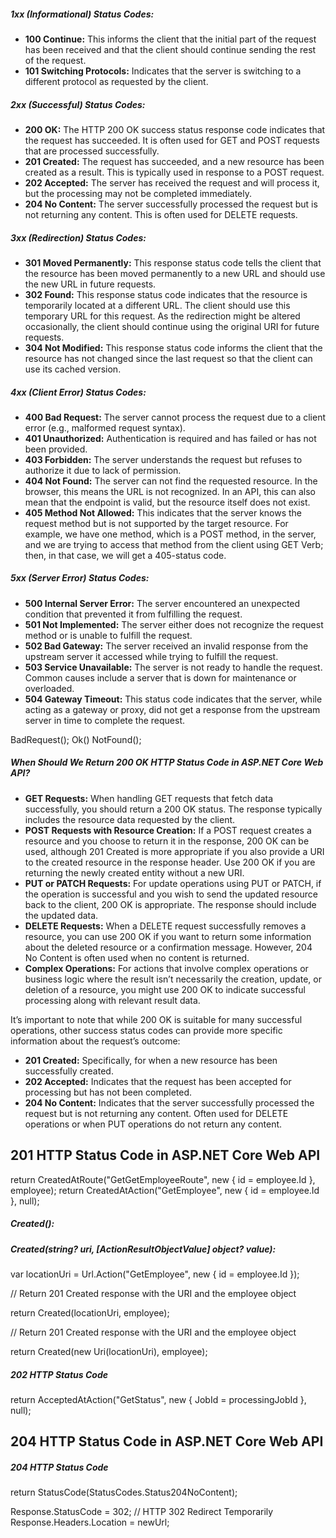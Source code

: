 
##### **1xx (Informational) Status Codes:**
- **100 Continue:** This informs the client that the initial part of the request has been received and that the client should continue sending the rest of the request.
- **101 Switching Protocols:** Indicates that the server is switching to a different protocol as requested by the client.
##### **2xx (Successful) Status Codes:**

- **200 OK:** The HTTP 200 OK success status response code indicates that the request has succeeded. It is often used for GET and POST requests that are processed successfully.
- **201 Created:** The request has succeeded, and a new resource has been created as a result. This is typically used in response to a POST request.
- **202 Accepted:** The server has received the request and will process it, but the processing may not be completed immediately.
- **204 No Content:** The server successfully processed the request but is not returning any content. This is often used for DELETE requests.

##### **3xx (Redirection) Status Codes:**

- **301 Moved Permanently:** This response status code tells the client that the resource has been moved permanently to a new URL and should use the new URL in future requests.
- **302 Found:** This response status code indicates that the resource is temporarily located at a different URL. The client should use this temporary URL for this request. As the redirection might be altered occasionally, the client should continue using the original URI for future requests.
- **304 Not Modified:** This response status code informs the client that the resource has not changed since the last request so that the client can use its cached version.
##### **4xx (Client Error) Status Codes:**
- **400 Bad Request:** The server cannot process the request due to a client error (e.g., malformed request syntax).
- **401 Unauthorized:** Authentication is required and has failed or has not been provided.
- **403 Forbidden:** The server understands the request but refuses to authorize it due to lack of permission.
- **404 Not Found:** The server can not find the requested resource. In the browser, this means the URL is not recognized. In an API, this can also mean that the endpoint is valid, but the resource itself does not exist.
- **405 Method Not Allowed:** This indicates that the server knows the request method but is not supported by the target resource. For example, we have one method, which is a POST method, in the server, and we are trying to access that method from the client using GET Verb; then, in that case, we will get a 405-status code.

##### **5xx (Server Error) Status Codes:**

- **500 Internal Server Error:** The server encountered an unexpected condition that prevented it from fulfilling the request.
- **501 Not Implemented:** The server either does not recognize the request method or is unable to fulfill the request.
- **502 Bad Gateway:** The server received an invalid response from the upstream server it accessed while trying to fulfill the request.
- **503 Service Unavailable:** The server is not ready to handle the request. Common causes include a server that is down for maintenance or overloaded.
- **504 Gateway Timeout:** This status code indicates that the server, while acting as a gateway or proxy, did not get a response from the upstream server in time to complete the request.






BadRequest();
Ok()
NotFound();


##### **When Should We Return 200 OK HTTP Status Code in ASP.NET Core Web API?**

- **GET Requests:** When handling GET requests that fetch data successfully, you should return a 200 OK status. The response typically includes the resource data requested by the client.
- **POST Requests with Resource Creation:** If a POST request creates a resource and you choose to return it in the response, 200 OK can be used, although 201 Created is more appropriate if you also provide a URI to the created resource in the response header. Use 200 OK if you are returning the newly created entity without a new URI.
- **PUT or PATCH Requests:** For update operations using PUT or PATCH, if the operation is successful and you wish to send the updated resource back to the client, 200 OK is appropriate. The response should include the updated data.
- **DELETE Requests:** When a DELETE request successfully removes a resource, you can use 200 OK if you want to return some information about the deleted resource or a confirmation message. However, 204 No Content is often used when no content is returned.
- **Complex Operations:** For actions that involve complex operations or business logic where the result isn’t necessarily the creation, update, or deletion of a resource, you might use 200 OK to indicate successful processing along with relevant result data.

It’s important to note that while 200 OK is suitable for many successful operations, other success status codes can provide more specific information about the request’s outcome:

- **201 Created:** Specifically, for when a new resource has been successfully created.
- **202 Accepted:** Indicates that the request has been accepted for processing but has not been completed.
- **204 No Content:** Indicates that the server successfully processed the request but is not returning any content. Often used for DELETE operations or when PUT operations do not return any content.



## **201 HTTP Status Code in ASP.NET Core Web API**


return CreatedAtRoute("GetGetEmployeeRoute", new { id = employee.Id }, employee);
return CreatedAtAction("GetEmployee", new { id = employee.Id }, null);
##### **Created():**

##### **Created(string? uri, [ActionResultObjectValue] object? value):**

var locationUri = Url.Action("GetEmployee", new { id = employee.Id });

// Return 201 Created response with the URI and the employee object

return Created(locationUri, employee);

// Return 201 Created response with the URI and the employee object

return Created(new Uri(locationUri), employee);

##### **202 HTTP Status Code**

return AcceptedAtAction("GetStatus", new { JobId = processingJobId }, null);



## **204 HTTP Status Code in ASP.NET Core Web API**

##### **204 HTTP Status Code**

return StatusCode(StatusCodes.Status204NoContent);

Response.StatusCode = 302; // HTTP 302 Redirect Temporarily
Response.Headers.Location = newUrl;

